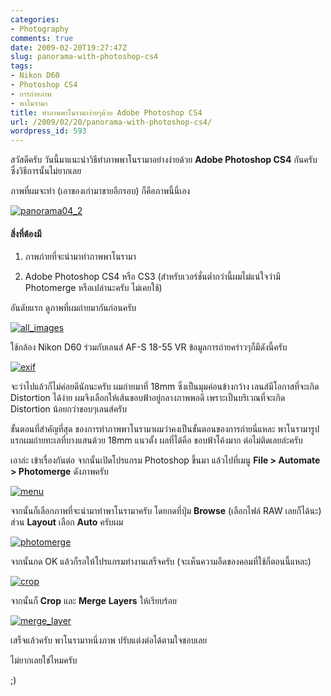 ```yaml
---
categories:
- Photography
comments: true
date: 2009-02-20T19:27:47Z
slug: panorama-with-photoshop-cs4
tags:
- Nikon D60
- Photoshop CS4
- การถ่ายภาพ
- พาโนรามา
title: ทำภาพพาโนรามาง่ายๆด้วย Adobe Photoshop CS4
url: /2009/02/20/panorama-with-photoshop-cs4/
wordpress_id: 593
---
```


สวัสดีครับ วันนี้มาแนะนำวิธีทำภาพพาโนรามาอย่างง่ายด้วย **Adobe Photoshop CS4** กันครับ ซึ่งวิธีการนั้นไม่ยากเลย

ภาพที่ผมจะทำ (เอาของเก่ามาขายอีกรอบ) ก็คือภาพนี้นี่เอง

[![panorama04_2](https://armno.in.th/wp-content/uploads/2009/02/panorama04-2-thumb.jpg)](https://armno.in.th/wp-content/uploads/2009/02/panorama04-2.jpg)


#### สิ่งที่ต้องมี






  1. ภาพภ่ายที่จะนำมาทำภาพพาโนรามา


  2. Adobe Photoshop CS4 หรือ CS3 (สำหรับเวอร์ชั่นต่ำกว่านี้ผมไม่แน่ใจว่ามี Photomerge หรือเปล่านะครับ ไม่เคยใช้)


อันดับแรก ดูภาพที่ผมถ่ายมากันก่อนครับ

[![all_images](https://armno.in.th/wp-content/uploads/2009/02/all-images-thumb.jpg)](https://armno.in.th/wp-content/uploads/2009/02/all-images.jpg)



ใช้กล้อง Nikon D60 ร่วมกับเลนส์ AF-S 18-55 VR ข้อมูลการถ่ายคร่าวๆก็มีดังนี้ครับ

[![exif](https://armno.in.th/wp-content/uploads/2009/02/exif-thumb.jpg)](https://armno.in.th/wp-content/uploads/2009/02/exif.jpg)

จะว่าไปแล้วก็ไม่ค่อยดีนักนะครับ ผมถ่ายมาที่ 18mm ซึ่งเป็นมุมค่อนข้างกว้าง เลนส์มีโอกาสที่จะเกิด Distortion ได้ง่าย ผมจึงเลือกให้เส้นขอบฟ้าอยู่กลางภาพพอดี เพราะเป็นบริเวณที่จะเกิด Distortion น้อยกว่าขอบๆเลนส์ครับ

ขั้นตอนที่สำคัญที่สุด ของการทำภาพพาโนรามาผมว่าคงเป็นขั้นตอนของการถ่ายนี่แหละ พาโนรามารูปแรกผมถ่ายทะเลที่บางแสนด้วย 18mm แนวตั้ง ผลที่ได้คือ ขอบฟ้าโค้งมาก ต่อไม่ติดเลยล่ะครับ

เอาล่ะ เข้าเรื่องกันต่อ จากนั้นเปิดโปรแกรม Photoshop ขึ้นมา แล้วไปที่เมนู **File > Automate > Photomerge** ดังภาพครับ

[![menu](https://armno.in.th/wp-content/uploads/2009/02/menu-thumb.jpg)](https://armno.in.th/wp-content/uploads/2009/02/menu.jpg)

จากนั้นก็เลือกภาพที่จะนำมาทำพาโนรามาครับ โดยกดที่ปุ่ม **Browse** (เลือกไฟล์ RAW เลยก็ได้นะ) ส่วน **Layout** เลือก **Auto** ครับผม

[![photomerge](https://armno.in.th/wp-content/uploads/2009/02/photomerge-thumb.jpg)](https://armno.in.th/wp-content/uploads/2009/02/photomerge.jpg)

จากนั้นกด OK แล้วก็รอให้โปรแกรมทำงานเสร็จครับ (จะเห็นความอืดของคอมที่ใช้ก็ตอนนี้แหละ)

[![crop](https://armno.in.th/wp-content/uploads/2009/02/crop-thumb.jpg)](https://armno.in.th/wp-content/uploads/2009/02/crop.jpg)

จากนั้นก็ **Crop** และ **Merge** **Layers** ให้เรียบร้อย

[![merge_layer](https://armno.in.th/wp-content/uploads/2009/02/merge-layer-thumb.jpg)](https://armno.in.th/wp-content/uploads/2009/02/merge-layer.jpg)

เสร็จแล้วครับ พาโนรามาหนึ่งภาพ ปรับแต่งต่อได้ตามใจชอบเลย

ไม่ยากเลยใช่ไหมครับ

;)
